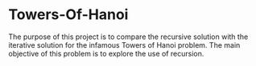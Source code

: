 # Towers-Of-Hanoi

The purpose of this project is to compare the recursive solution with the iterative
solution for the infamous Towers of Hanoi problem. The main objective of this problem
is to explore the use of recursion.
